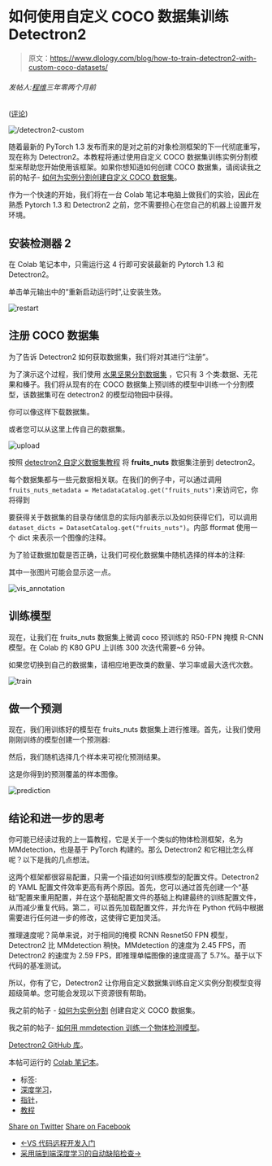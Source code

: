 # 如何使用自定义 COCO 数据集训练 Detectron2

> 原文：<https://www.dlology.com/blog/how-to-train-detectron2-with-custom-coco-datasets/>

###### 发帖人:[程维](/blog/author/Chengwei/)三年零两个月前

([评论](/blog/how-to-train-detectron2-with-custom-coco-datasets/#disqus_thread))

![/detectron2-custom](img/8a809e0222f46a072bc8a06caa5c7e28.png)

随着最新的 PyTorch 1.3 发布而来的是对之前的对象检测框架的下一代彻底重写，现在称为 Detectron2。本教程将通过使用自定义 COCO 数据集训练实例分割模型来帮助您开始使用该框架。如果你想知道如何创建 COCO 数据集，请阅读我之前的帖子- [如何为实例分割创建自定义 COCO 数据集](https://www.dlology.com/blog/how-to-create-custom-coco-data-set-for-instance-segmentation/)。

作为一个快速的开始，我们将在一台 Colab 笔记本电脑上做我们的实验，因此在熟悉 Pytorch 1.3 和 Detectron2 之前，您不需要担心在您自己的机器上设置开发环境。

## 安装检测器 2

在 Colab 笔记本中，只需运行这 4 行即可安装最新的 Pytorch 1.3 和 Detectron2。

单击单元输出中的“重新启动运行时”,让安装生效。

![restart](img/56fb855b134b9c7fb97c525ff07c7f51.png)

## 注册 COCO 数据集

为了告诉 Detectron2 如何获取数据集，我们将对其进行“注册”。

为了演示这个过程，我们使用  [水果坚果分割数据集](https://github.com/Tony607/mmdetection_instance_segmentation_demo) ，它只有 3 个类:数据、无花果和榛子。我们将从现有的在 COCO 数据集上预训练的模型中训练一个分割模型，该数据集可在 detectron2 的模型动物园中获得。

你可以像这样下载数据集。

或者您可以从这里上传自己的数据集。

![upload](img/18b7c94118454c111d27c6860267d05c.png)

按照 [detectron2 自定义数据集教程](https://github.com/facebookresearch/detectron2/blob/master/docs/tutorials/datasets.md) 将 **fruits_nuts** 数据集注册到 detectron2。

每个数据集都与一些元数据相关联。在我们的例子中，可以通过调用 `fruits_nuts_metadata = MetadataCatalog.get("fruits_nuts")`来访问它，你将得到

要获得关于数据集的目录存储信息的实际内部表示以及如何获得它们，可以调用`dataset_dicts = DatasetCatalog.get("fruits_nuts")`。内部 fformat 使用一个 dict 来表示一个图像的注释。

为了验证数据加载是否正确，让我们可视化数据集中随机选择的样本的注释:

其中一张图片可能会显示这一点。

![vis_annotation](img/012fec72b41d913643970a3d7da628ef.png)

## 训练模型

现在，让我们在 fruits_nuts 数据集上微调 coco 预训练的 R50-FPN 掩模 R-CNN 模型。在 Colab 的 K80 GPU 上训练 300 次迭代需要~6 分钟。

如果您切换到自己的数据集，请相应地更改类的数量、学习率或最大迭代次数。

![train](img/a3a4e3a29029fafab9081a45d16aeb77.png)

## 做一个预测

现在，我们用训练好的模型在 fruits_nuts 数据集上进行推理。首先，让我们使用刚刚训练的模型创建一个预测器:

然后，我们随机选择几个样本来可视化预测结果。

这是你得到的预测覆盖的样本图像。

![prediction](img/57fd93f4cc51be850019e4ffb31b13b5.png)

## 结论和进一步的思考

你可能已经读过我的上一篇教程，它是关于一个类似的物体检测框架，名为 MMdetection，也是基于 PyTorch 构建的。那么 Detectron2 和它相比怎么样呢？以下是我的几点想法。

这两个框架都很容易配置，只需一个描述如何训练模型的配置文件。Detectron2 的 YAML 配置文件效率更高有两个原因。首先，您可以通过首先创建一个“基础”配置来重用配置，并在这个基础配置文件的基础上构建最终的训练配置文件，从而减少重复代码。第二，可以首先加载配置文件，并允许在 Python 代码中根据需要进行任何进一步的修改，这使得它更加灵活。

推理速度呢？简单来说，对于相同的掩模 RCNN Resnet50 FPN 模型，Detectron2 比 MMdetection 稍快。MMdetection 的速度为 2.45 FPS，而 Detectron2 的速度为 2.59 FPS，即推理单幅图像的速度提高了 5.7%。基于以下代码的基准测试。

所以，你有了它，Detectron2 让你用自定义数据集训练自定义实例分割模型变得超级简单。您可能会发现以下资源很有帮助。

我之前的帖子 - [如何为实例分割](https://www.dlology.com/blog/how-to-create-custom-coco-data-set-for-instance-segmentation/) 创建自定义 COCO 数据集。

我之前的帖子- [如何用 mmdetection 训练一个物体检测模型](https://www.dlology.com/blog/how-to-train-an-object-detection-model-with-mmdetection/)。

[Detectron2 GitHub 库](https://github.com/facebookresearch/detectron2)。

本帖可运行的 [Colab 笔记本](https://colab.research.google.com/github/Tony607/detectron2_instance_segmentation_demo/blob/master/Detectron2_custom_coco_data_segmentation.ipynb)。

*   标签:
*   [深度学习](/blog/tag/deep-learning/)，
*   [指针](/blog/tag/pytorch/)，
*   [教程](/blog/tag/tutorial/)

[Share on Twitter](https://twitter.com/intent/tweet?url=https%3A//www.dlology.com/blog/how-to-train-detectron2-with-custom-coco-datasets/&text=How%20to%20train%20Detectron2%20with%20Custom%20COCO%20Datasets) [Share on Facebook](https://www.facebook.com/sharer/sharer.php?u=https://www.dlology.com/blog/how-to-train-detectron2-with-custom-coco-datasets/)

*   [←VS 代码远程开发入门](/blog/getting-started-with-vscode-remote-development/)
*   [采用端到端深度学习的自动缺陷检查→](/blog/automatic-defect-inspection-with-end-to-end-deep-learning/)